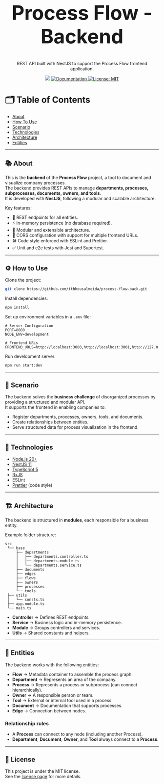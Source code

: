 <h1 align="center" style="font-size: 64px">
  Process Flow - Backend
</h1>

<p align="center">REST API built with NestJS to support the Process Flow frontend application. </p>

<p align="center">
   <img src="https://img.shields.io/badge/version-0.1.0-blue.svg?cacheSeconds=2592000" />
  <a href="https://github.com/tthheusalmeida/process-flow-back/">
    <img alt="Documentation" src="https://img.shields.io/badge/documentation-yes-brightgreen.svg" target="_blank" />
  </a>
  <a href="https://github.com/tthheusalmeida/process-flow-back/blob/main/LICENSE">
    <img alt="License: MIT" src="https://img.shields.io/badge/License-MIT-blue.svg" target="_blank" />
  </a>
</p>

# 🗂️ Table of Contents

- [About](#about)
- [How To Use](#how-to-use)
- [Scenario](#scenario)
- [Technologies](#technologies)
- [Architecture](#architecture)
- [Entities](#entities)

---

<a id="about"></a>

## 📚 About

This is the **backend** of the **Process Flow** project, a tool to document and visualize company processes.  
The backend provides REST APIs to manage **departments, processes, subprocesses, documents, owners, and tools**.  
It is developed with **NestJS**, following a modular and scalable architecture.

Key features:

- 📡 REST endpoints for all entities.
- ⚡ In-memory persistence (no database required).
- 🧩 Modular and extensible architecture.
- 🔐 CORS configuration with support for multiple frontend URLs.
- 🛠️ Code style enforced with ESLint and Prettier.
- ✅ Unit and e2e tests with Jest and Supertest.

---

<a id="how-to-use"></a>

## ⚙️ How to Use

Clone the project:

```bash
git clone https://github.com/tthheusalmeida/process-flow-back.git
```

Install dependencies:

```bash
npm install
```

Set up environment variables in a `.env` file:

```env
# Server Configuration
PORT=8080
NODE_ENV=development

# Frontend URLs
FRONTEND_URLS=http://localhost:3000,http://localhost:3001,http://127.0.0.1:3000
```

Run development server:

```bash
npm run start:dev
```

---

<a id="scenario"></a>

## 🏢 Scenario

The backend solves the **business challenge** of disorganized processes by providing a structured and modular API.  
It supports the frontend in enabling companies to:

- Register departments, processes, owners, tools, and documents.
- Create relationships between entities.
- Serve structured data for process visualization in the frontend.

---

<a id="technologies"></a>

## 🚀 Technologies

- [Node.js 20+](https://nodejs.org/)
- [NestJS 11](https://nestjs.com/)
- [TypeScript 5](https://www.typescriptlang.org/)
- [RxJS](https://rxjs.dev/)
- [ESLint](https://eslint.org/)
- [Prettier](https://prettier.io/) (code style)

---

<a id="architecture"></a>

## 🏗️ Architecture

The backend is structured in **modules**, each responsible for a business entity.

Example folder structure:

```
src
 └── base
     ├── departments
     │   ├── departments.controller.ts
     │   ├── departments.module.ts
     │   └── departments.service.ts
     ├── documents
     ├── edges
     ├── flows
     ├── owners
     ├── processes
     └── tools
 ├── utils
 │   └── consts.ts
 ├── app.module.ts
 └── main.ts
```

- **Controller** → Defines REST endpoints.
- **Service** → Business logic and in-memory persistence.
- **Module** → Groups controllers and services.
- **Utils** → Shared constants and helpers.

---

<a id="entities"></a>

## 🧩 Entities

The backend works with the following entities:

- **Flow** → Metadata container to assemble the process graph.
- **Department** → Represents an area of the company.
- **Process** → Represents a process or subprocess (can connect hierarchically).
- **Owner** → A responsible person or team.
- **Tool** → External or internal tool used in a process.
- **Document** → Documentation that supports processes.
- **Edge** → Connection between nodes.

### Relationship rules

- A **Process** can connect to any node (including another Process).
- **Department**, **Document**, **Owner**, and **Tool** always connect to a **Process**.

---

## 📝 License

This project is under the MIT license.  
See the [license page](https://opensource.org/licenses/MIT) for more details.
